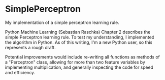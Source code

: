 # SimplePerceptron
My implementation of a simple perceptron learning rule.

Python Machine Learning (Sebastian Raschka) Chapter 2 describes the simple Perceptron learning rule. To test my understanding, I implemented the algorithm in Python. As of this writing, I'm a new Python user, so this represents a rough draft. 

Potential improvements would include re-writing all functions as methods of a "Perceptron" class, allowing for more than two feature variables by implementing multiplication, and generally inspecting the code for speed and efficiency.
